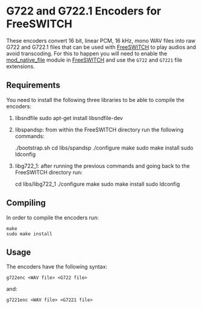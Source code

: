 G722 and G722.1 Encoders for FreeSWITCH
=======================================

These encoders convert 16 bit, linear PCM, 16 kHz, mono WAV files into raw G722
and G722.1 files that can be used with [FreeSWITCH](http://www.freeswitch.org/) to play audios and avoid
transcoding. For this to happen you will need to enable the [mod_native_file](http://wiki.freeswitch.org/wiki/Mod_native_file)
module in [FreeSWITCH](http://www.freeswitch.org/) and use the ``G722`` and ``G7221`` file extensions.


Requirements
------------

You need to install the following three libraries to be able to compile the
encoders:

1. libsndfile
    sudo apt-get install libsndfile-dev

2. libspandsp: from within the FreeSWITCH directory run the following commands:

    ./bootstrap.sh
    cd libs/spandsp
    ./configure
    make
    sudo make install
    sudo ldconfig

3. libg722_1: after running the previous commands and going back to the FreeSWITCH directory run:

    cd libs/libg722_1
    ./configure
    make
    sudo make install
    sudo ldconfig


Compiling
---------

In order to compile the encoders run:

    make
    sudo make install


Usage
-----

The encoders have the following syntax:

    g722enc <WAV file> <G722 file>

and:

    g7221enc <WAV file> <G7221 file>

